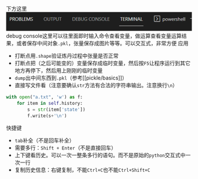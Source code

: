 下方这里
![](debug-console.png)
debug console这里可以往里面即时输入命令查看变量，做运算查看变量运算结果，或者保存中间对象`.pkl`，张量保存成图片等等。可以交互式，非常方便
应用
- 打断点用`.shape`验证炼丹过程中张量是否正常
- 打断点把（之后可能变的）变量保存成临时变量，然后按`F5`让程序运行到其它地方再停下，然后用上刚刚的临时变量
- `dump`出中间东西到`.pkl`（参考[[pickle/basics]]）
- 直接写文件看（注意要确认`str`方法有合法的字符串输出。注意换行`\n`）
```python
with open("a.txt", 'w') as f:
    for item in self.history:
        s = str(item['state'])
        f.write(s+'\n')
```

快捷键
- `tab`补全（不是回车补全）
- 需要多行：`Shift + Enter`（不是直接回车）
- 上下键看历史。可以一次一整条多行的语句。而不是原始的`python`交互式中一次一行
- 复制历史信息：右键复制，不能`Ctrl+C`也不能`Ctrl+Shift+C`